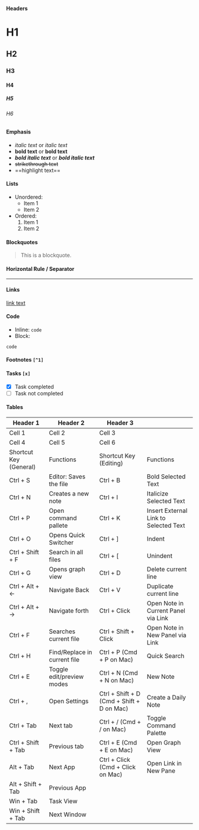 #### Headers
# H1
## H2
### H3
#### H4
##### H5
###### H6
#### Emphasis
- _italic text_ or *italic text*
- __bold text__ or **bold text** 
- _**bold italic text**_ or ***bold italic text***
- ~~strikethrough text~~
- ==highlight text==
#### Lists
- Unordered:
    - Item 1
    - Item 2
- Ordered:
    1. Item 1
    2. Item 2
#### Blockquotes
> This is a blockquote.
#### Horizontal Rule / Separator
---
#### Links
[link text](https://example.com/)
#### Code 
- Inline: `code`
- Block:
````
code
````
#### Footnotes `[^1]`
[^1]: This is a footnote.
#### Tasks `[x]`
- [x] Task completed
- [ ] Task not completed
#### Tables

| Header 1               | Header 2                     | Header 3                                  |                                       |
| ---------------------- | ---------------------------- | ----------------------------------------- | ------------------------------------- |
| Cell 1                 | Cell 2                       | Cell 3                                    |                                       |
| Cell 4                 | Cell 5                       | Cell 6                                    |                                       |
| Shortcut Key (General) | Functions                    | Shortcut Key (Editing)                    | Functions                             |
| Ctrl + S               | Editor: Saves the file       | Ctrl + B                                  | Bold Selected Text                    |
| Ctrl + N               | Creates a new note           | Ctrl + I                                  | Italicize Selected Text               |
| Ctrl + P               | Open command pallete         | Ctrl + K                                  | Insert External Link to Selected Text |
| Ctrl + O               | Opens Quick Switcher         | Ctrl + ]                                  | Indent                                |
| Ctrl + Shift + F       | Search in all files          | Ctrl + [                                  | Unindent                              |
| Ctrl + G               | Opens graph view             | Ctrl + D                                  | Delete current line                   |
| Ctrl + Alt + ←         | Navigate Back                | Ctrl + V                                  | Duplicate current line                |
| Ctrl + Alt + →         | Navigate forth               | Ctrl + Click                              | Open Note in Current Panel via Link   |
| Ctrl + F               | Searches current file        | Ctrl + Shift + Click                      | Open Note in New Panel via Link       |
| Ctrl + H               | Find/Replace in current file | Ctrl + P (Cmd + P on Mac)                 | Quick Search                          |
| Ctrl + E               | Toggle edit/preview modes    | Ctrl + N (Cmd + N on Mac)                 | New Note                              |
| Ctrl + ,               | Open Settings                | Ctrl + Shift + D (Cmd + Shift + D on Mac) | Create a Daily Note                   |
| Ctrl + Tab             | Next tab                     | Ctrl + / (Cmd + / on Mac)                 | Toggle Command Palette                |
| Ctrl + Shift + Tab     | Previous tab                 | Ctrl + E (Cmd + E on Mac)                 | Open Graph View                       |
| Alt + Tab              | Next App                     | Ctrl + Click (Cmd + Click on Mac)         | Open Link in New Pane                 |
| Alt + Shift + Tab      | Previous App                 |                                           |                                       |
| Win + Tab              | Task View                    |                                           |                                       |
| Win + Shift + Tab      | Next Window                  |                                           |                                       |